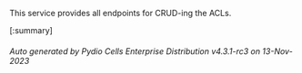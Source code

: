 






This service provides all endpoints for CRUD-ing the ACLs.

[:summary]

###### Auto generated by Pydio Cells Enterprise Distribution v4.3.1-rc3 on 13-Nov-2023
